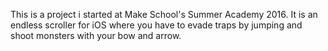 This is a project i started at Make School's Summer Academy 2016. It is an endless scroller for iOS where you have to evade traps by jumping and shoot monsters with your bow and arrow.